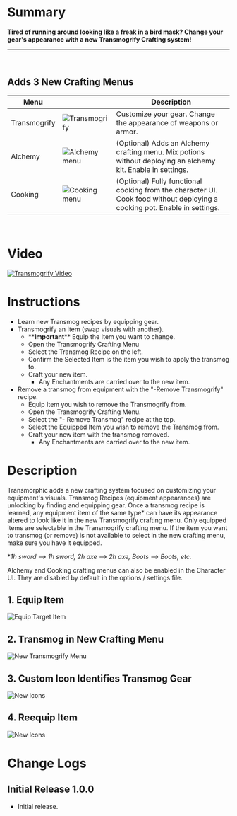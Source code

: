 # Summary
**Tired of running around looking like a freak in a bird mask? Change your gear's appearance with a new Transmogrify Crafting system!**
&nbsp;
- - - -
&nbsp;

## **Adds 3 New Crafting Menus**

 Menu | | Description
--- | --- | --- 
 Transmogrify | ![Transmogrify](https://github.com/ModifAmorphic/outward/blob/mods/transmorphic/Transmorphic/Assets/assets/tex_men_iconsHoverTransmogrify.png?raw=true) | Customize your gear. Change the appearance of weapons or armor.
Alchemy | ![Alchemy menu](https://github.com/ModifAmorphic/outward/blob/mods/transmorphic/Transmorphic/Assets/assets/tex_men_iconsHoverAlchemy.png?raw=true) | (Optional) Adds an Alchemy crafting menu. Mix potions without deploying an alchemy kit. Enable in settings.
Cooking | ![Cooking menu](https://github.com/ModifAmorphic/outward/blob/mods/transmorphic/Transmorphic/Assets/assets/tex_men_iconsHoverCooking.png?raw=true) | (Optional) Fully functional cooking from the character UI. Cook food without deploying a cooking pot. Enable in settings.
&nbsp;
# Video
[![Transmogrify Video](https://github.com/ModifAmorphic/outward/blob/mods/transmorphic/Transmorphic/RawAssets/ReadmeVideoPreview.png?raw=true)](https://youtu.be/XwYYAvxiIBM)

# Instructions
- Learn new Transmog recipes by equipping gear.
- Transmogrify an Item (swap visuals with another).
  - \*\***Important**\*\* Equip the Item you want to change.
  - Open the Transmogrify Crafting Menu
  - Select the Transmog Recipe on the left.
  - Confirm the Selected Item is the item you wish to apply the transmog to.
  - Craft your new item.
    - Any Enchantments are carried over to the new item.
- Remove a transmog from equipment with the "-Remove Transmogrify" recipe.
  - Equip Item you wish to remove the Transmogrify from.
  - Open the Transmogrify Crafting Menu.
  - Select the "- Remove Transmog" recipe at the top.
  - Select the Equipped Item you wish to remove the Transmog from.
  - Craft your new item with the transmog removed.
    - Any Enchantments are carried over to the new item.

# Description
<p>
Transmorphic adds a new crafting system focused on customizing your equipment's visuals. Transmog Recipes (equipment appearances) are unlocking by finding and equipping gear. Once a transmog recipe is learned, any equipment item of the same type* can have its appearance altered to look like it in the new Transmogrify crafting menu. Only equipped items are selectable in the Transmogrify crafting menu. If the item you want to transmog (or remove) is not available to select in the new crafting menu, make sure you have it equipped.
</p>

\**1h sword --> 1h sword, 2h axe --> 2h axe, Boots --> Boots, etc.*


<p> Alchemy and Cooking crafting menus can also be enabled in the Character UI. They are disabled by default in the options / settings file. </p>

## 1. Equip Item
![Equip Target Item](https://github.com/ModifAmorphic/outward/blob/mods/transmorphic/Transmorphic/RawAssets/EquipItemSmallest.png?raw=true)
## 2. Transmog in New Crafting Menu
![New Transmogrify Menu](https://github.com/ModifAmorphic/outward/blob/mods/transmorphic/Transmorphic/RawAssets/CraftingMenuSmallest.png?raw=true)
## 3. Custom Icon Identifies Transmog Gear
![New Icons](https://github.com/ModifAmorphic/outward/blob/mods/transmorphic/Transmorphic/RawAssets/NewTmogEquipmentSmallest.png?raw=true)
## 4. Reequip Item
![New Icons](https://github.com/ModifAmorphic/outward/blob/mods/transmorphic/Transmorphic/RawAssets/HeadshotSmall.png?raw=true)

# Change Logs

## Initial Release 1.0.0
- Initial release.

